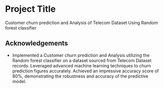 # Project Title

Customer churn prediction and Analysis of Telecom Dataset Using Random forest classifier

## Acknowledgements

- Implemented a Customer churn prediction and Analysis utilizing the Random forest classifier on a dataset sourced from Telecom Dataset records. Leveraged advanced machine learning techniques to churn prediction figures accurately. Achieved an impressive accuracy score of 80%, demonstrating the robustness and accuracy of the predictive model.
